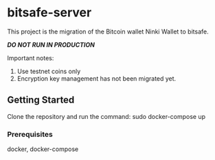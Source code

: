# bitsafe-server

This project is the migration of the Bitcoin wallet Ninki Wallet to bitsafe.

***DO NOT RUN IN PRODUCTION***

Important notes:

1. Use testnet coins only
2. Encryption key management has not been migrated yet.

## Getting Started

Clone the repository and run the command: sudo docker-compose up

### Prerequisites

docker, docker-compose
